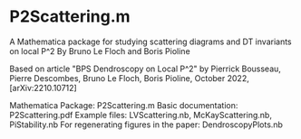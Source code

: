 # P2Scattering.m

A Mathematica package for studying scattering diagrams and DT invariants on local P^2
By Bruno Le Floch and Boris Pioline

Based on article "BPS Dendroscopy on Local P^2"
by Pierrick Bousseau, Pierre Descombes, Bruno Le Floch, Boris Pioline, 
October 2022, [arXiv:2210.10712] 

Mathematica Package: P2Scattering.m
Basic documentation: P2Scattering.pdf
Example files: LVScattering.nb, McKayScattering.nb, PiStability.nb
For regenerating figures in the paper: DendroscopyPlots.nb
